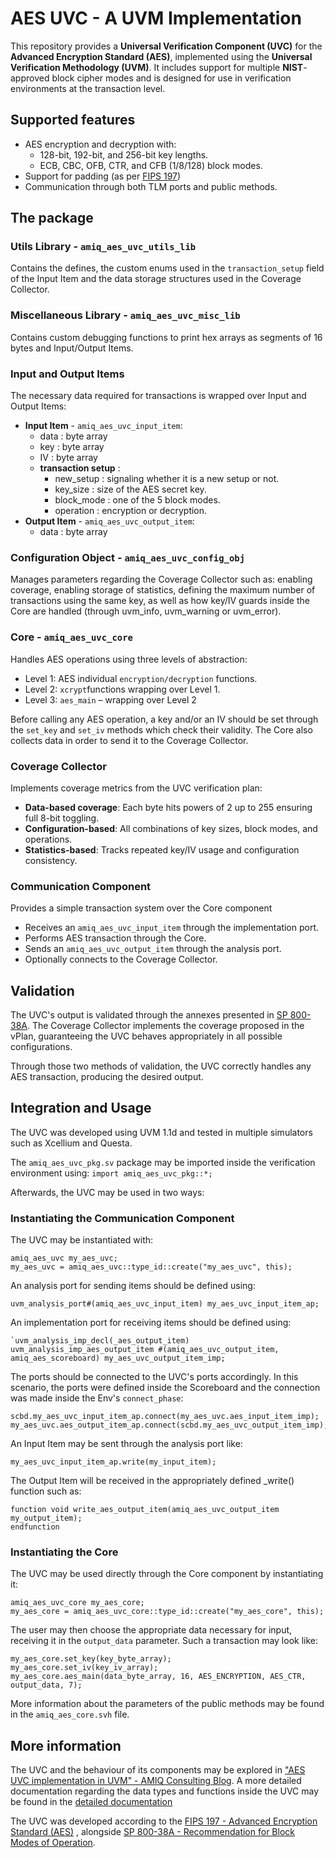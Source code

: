 ﻿# AES UVC - A UVM Implementation

This repository provides a **Universal Verification Component (UVC)** for the **Advanced Encryption Standard (AES)**, implemented using the **Universal Verification Methodology (UVM)**. It includes support for multiple **NIST**-approved block cipher modes and is designed for use in verification environments at the transaction level.


## Supported features

- AES encryption and decryption with:
  - 128-bit, 192-bit, and 256-bit key lengths.
  - ECB, CBC, OFB, CTR, and CFB (1/8/128) block modes.
- Support for padding (as per [FIPS 197](https://csrc.nist.gov/publications/detail/fips/197/final))
- Communication through both TLM ports and public methods.

## The package

###  Utils Library - `amiq_aes_uvc_utils_lib`
Contains the defines, the custom enums used in the `transaction_setup` field of the Input Item and the data storage structures used in the Coverage Collector.

###  Miscellaneous Library - `amiq_aes_uvc_misc_lib`
Contains custom debugging functions to print hex arrays as segments of 16 bytes and Input/Output Items.

### Input and Output Items
The necessary data required for transactions is wrapped over Input and Output Items:
- **Input Item** - `amiq_aes_uvc_input_item`:
	- data : byte array
	- key : byte array
	- IV : byte array
	- **transaction setup** :
		- new_setup : signaling whether it is a new setup or not.
		- key_size : size of the AES secret key.
		- block_mode : one of the 5 block modes.
		- operation : encryption or decryption. 
- **Output Item** - `amiq_aes_uvc_output_item`:
	- data : byte array

###  Configuration Object - `amiq_aes_uvc_config_obj`
Manages parameters regarding the Coverage Collector such as: enabling coverage, enabling storage of statistics, defining the maximum number of transactions using the same key, as well as how key/IV guards inside the Core are handled (through uvm_info, uvm_warning or uvm_error).

###  Core - `amiq_aes_uvc_core`
Handles AES operations using three levels of abstraction:
- Level 1: AES individual `encryption/decryption` functions.
- Level 2: `xcrypt`functions wrapping over Level 1.
- Level 3: `aes_main` – wrapping over Level 2

Before calling any AES operation, a key and/or an IV should be set through the `set_key` and `set_iv` methods which check their validity.
The Core also collects data in order to send it to the Coverage Collector.

### Coverage Collector
Implements coverage metrics from the UVC verification plan:
- **Data-based coverage**: Each byte hits powers of 2 up to 255 ensuring full 8-bit toggling.
- **Configuration-based**: All combinations of key sizes, block modes, and operations.
- **Statistics-based**: Tracks repeated key/IV usage and configuration consistency.

### Communication Component
Provides a simple transaction system over the Core component
- Receives an `amiq_aes_uvc_input_item` through the implementation port.
- Performs AES transaction through the Core.
- Sends an `amiq_aes_uvc_output_item` through the analysis port.
- Optionally connects to the Coverage Collector.

## Validation
The UVC's output is validated through the annexes presented in [SP 800-38A](https://csrc.nist.gov/pubs/sp/800/38/a/final). The Coverage Collector implements the coverage proposed in the vPlan, guaranteeing the UVC behaves appropriately in all possible configurations.

Through those two methods of validation, the UVC correctly handles any AES transaction, producing the desired output.
## Integration and Usage
The UVC was developed using UVM 1.1d and tested in multiple simulators such as Xcellium and Questa.

The `amiq_aes_uvc_pkg.sv` package may be imported inside the verification environment using:
`import amiq_aes_uvc_pkg::*;`

Afterwards, the UVC may be used in two ways:

### Instantiating the Communication Component
The UVC may be instantiated with:
```
amiq_aes_uvc my_aes_uvc;
my_aes_uvc = amiq_aes_uvc::type_id::create("my_aes_uvc", this);
```
An analysis port for sending items should be defined using:
```
uvm_analysis_port#(amiq_aes_uvc_input_item) my_aes_uvc_input_item_ap;
```
An implementation port for receiving items should be defined using:
```
`uvm_analysis_imp_decl(_aes_output_item)
uvm_analysis_imp_aes_output_item #(amiq_aes_uvc_output_item, amiq_aes_scoreboard) my_aes_uvc_output_item_imp;
```
The ports should be connected to the UVC's ports accordingly. In this scenario, the ports were defined inside the Scoreboard and the connection was made inside the Env's `connect_phase`:
```
scbd.my_aes_uvc_input_item_ap.connect(my_aes_uvc.aes_input_item_imp);
my_aes_uvc.aes_output_item_ap.connect(scbd.my_aes_uvc_output_item_imp);
```
An Input Item may be sent through the analysis port like:
```
my_aes_uvc_input_item_ap.write(my_input_item);
```
The Output Item will be received in the appropriately defined _write() function such as:
```
function void write_aes_output_item(amiq_aes_uvc_output_item my_output_item);
endfunction
```

### Instantiating the Core
The UVC may be used directly through the Core component by instantiating it:
```
amiq_aes_uvc_core my_aes_core;
my_aes_core = amiq_aes_uvc_core::type_id::create("my_aes_core", this);
```
The user may then choose the appropriate data necessary for input, receiving it in the `output_data` parameter.
Such a transaction may look like:
```
my_aes_core.set_key(key_byte_array);
my_aes_core.set_iv(key_iv_array);
my_aes_core.aes_main(data_byte_array, 16, AES_ENCRYPTION, AES_CTR, output_data, 7);
```
More information about the parameters of the public methods may be found in the `amiq_aes_core.svh` file.

## More information
The UVC and the behaviour of its components may be explored in ["AES UVC implementation in UVM" - AMIQ Consulting Blog](placeholder_link).
A more detailed documentation regarding the data types and functions inside the UVC may be found in the [detailed documentation](/aes_uvc_details.md)

The UVC was developed according to the [FIPS 197 - Advanced Encryption Standard (AES)](https://csrc.nist.gov/pubs/fips/197/final) ,  alongside [SP 800-38A - Recommendation for Block Modes of Operation](https://csrc.nist.gov/pubs/sp/800/38/a/final).


